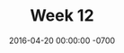 ---
title: "Week 12"
layout: week
date: 2016-04-20 00:00:00 -0700
permalink: /logs/
goals:
  - "<a href='/outline/'>Presentation outline</a>"
  - Poster outline
  - Improve design doc
nextclass: 
todo: 
  - "Presentation strategies and prompts"
  - "Improve Design Rationale"
  - "Improve Content section"
  - "Outline Conclusion"
done:
  - "(04/21) [LATE] Update Progress Board, Week12 log, Class Schedule"
  - "(04/25) Fixed Landscape Audit PDF/Menu bug"
  - "(04/25) Began presentation outline"
schedule: 
---